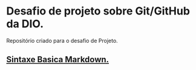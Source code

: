 # Desafio de projeto sobre Git/GitHub da DIO.
Repositório criado para o desafio de Projeto.

## [Sintaxe Basica Markdown.](https://markdownguide.org/basic-syntax/)
